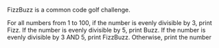 FizzBuzz is a common code golf challenge.

For all numbers from 1 to 100, if the number is evenly divisible by 3, print Fizz. If the number is evenly divisible by 5, print Buzz. If the number is evenly divisible by 3 AND 5, print FizzBuzz. Otherwise, print the number